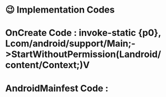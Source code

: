 # 😉 Implementation Codes



# OnCreate Code : invoke-static {p0}, Lcom/android/support/Main;->StartWithoutPermission(Landroid/content/Context;)V

# AndroidMainfest Code : <uses-permission android:name="android.permission.SYSTEM_ALERT_WINDOW"/>